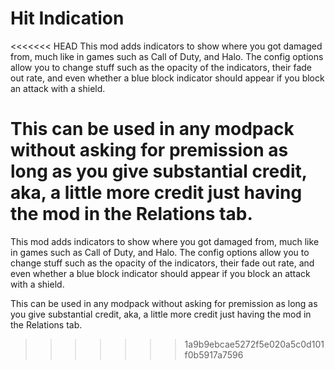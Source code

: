 # Hit Indication
<<<<<<< HEAD
This mod adds indicators to show where you got damaged from, much like in games such as Call of Duty, and Halo. The config options allow you to change stuff such as the opacity of the indicators, their fade out rate, and even whether a blue block indicator should appear if you block an attack with a shield.

This can be used in any modpack without asking for premission as long as you give substantial credit, aka, a little more credit just having the mod in the Relations tab.
=======
This mod adds indicators to show where you got damaged from, much like in games such as Call of Duty, and Halo.
The config options allow you to change stuff such as the opacity of the indicators, their fade out rate, and even whether a blue block indicator should appear if you block an attack with a shield.


This can be used in any modpack without asking for premission as long as you give substantial credit, aka, a little more credit just having the mod in the Relations tab.
>>>>>>> 1a9b9ebcae5272f5e020a5c0d101f0b5917a7596
